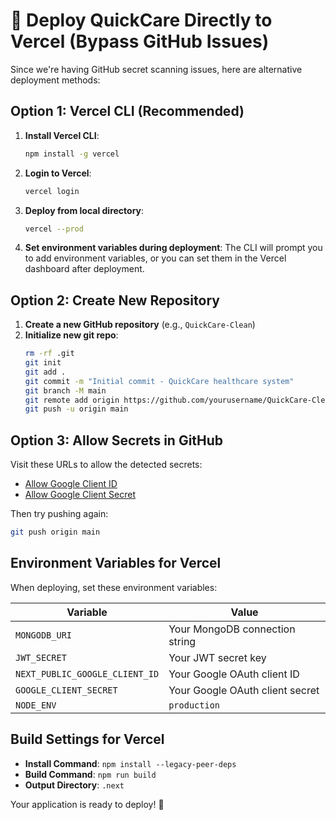 # 🚀 Deploy QuickCare Directly to Vercel (Bypass GitHub Issues)

Since we're having GitHub secret scanning issues, here are alternative deployment methods:

## Option 1: Vercel CLI (Recommended)

1. **Install Vercel CLI**:
   ```bash
   npm install -g vercel
   ```

2. **Login to Vercel**:
   ```bash
   vercel login
   ```

3. **Deploy from local directory**:
   ```bash
   vercel --prod
   ```

4. **Set environment variables during deployment**:
   The CLI will prompt you to add environment variables, or you can set them in the Vercel dashboard after deployment.

## Option 2: Create New Repository

1. **Create a new GitHub repository** (e.g., `QuickCare-Clean`)
2. **Initialize new git repo**:
   ```bash
   rm -rf .git
   git init
   git add .
   git commit -m "Initial commit - QuickCare healthcare system"
   git branch -M main
   git remote add origin https://github.com/yourusername/QuickCare-Clean.git
   git push -u origin main
   ```

## Option 3: Allow Secrets in GitHub

Visit these URLs to allow the detected secrets:
- [Allow Google Client ID](https://github.com/dileep0998666/QuickCare/security/secret-scanning/unblock-secret/31pXTclM1nB4afsZLmXWjl8hDGa)
- [Allow Google Client Secret](https://github.com/dileep0998666/QuickCare/security/secret-scanning/unblock-secret/31pXTiU7nm33VEs58cYZpJitMhr)

Then try pushing again:
```bash
git push origin main
```

## Environment Variables for Vercel

When deploying, set these environment variables:

| Variable | Value |
|----------|-------|
| `MONGODB_URI` | Your MongoDB connection string |
| `JWT_SECRET` | Your JWT secret key |
| `NEXT_PUBLIC_GOOGLE_CLIENT_ID` | Your Google OAuth client ID |
| `GOOGLE_CLIENT_SECRET` | Your Google OAuth client secret |
| `NODE_ENV` | `production` |

## Build Settings for Vercel

- **Install Command**: `npm install --legacy-peer-deps`
- **Build Command**: `npm run build`
- **Output Directory**: `.next`

Your application is ready to deploy! 🎉